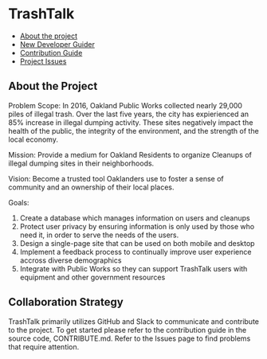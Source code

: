  # TrashTalk

 - [About the project](https://github.com/openoakland/TrashTalk/wiki#about-the-project)
 - [New Developer Guider](https://github.com/openoakland/TrashTalk/wiki/New-Developer-Guide)
 - [Contribution Guide](https://github.com/openoakland/TrashTalk/blob/master/CONTRIBUTE.md)
 - [Project Issues](https://github.com/openoakland/TrashTalk/issues)

## About the Project

Problem Scope:
In 2016, Oakland Public Works collected nearly 29,000 piles of illegal trash. Over the last five years, the city has expierienced an 85% increase in illegal dumping activity. These sites negatively impact the health of the public, the integrity of the environment, and the strength of the local economy. 

Mission: Provide a medium for Oakland Residents to organize Cleanups of illegal dumping sites in their neighborhoods. 

Vision: Become a trusted tool Oaklanders use to foster a sense of community and an ownership of their local places.

Goals:
 1. Create a database which manages information on users and cleanups
 2. Protect user privacy by ensuring information is only used by those who need it, in order to serve the needs of the users. 
 3. Design a single-page site that can be used on both mobile and desktop
 4. Implement a feedback process to continually improve user experience accross diverse demographics
 5. Integrate with Public Works so they can support TrashTalk users with equipment and other government resources
 
## Collaboration Strategy

TrashTalk primarily utilizes GitHub and Slack to communicate and contribute to the project. To get started please refer to the contribution guide in the source code, CONTRIBUTE.md. Refer to the Issues page to find problems that require attention.